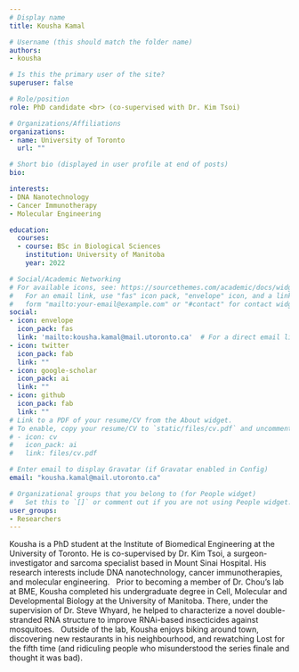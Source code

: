 ```yaml
---
# Display name
title: Kousha Kamal

# Username (this should match the folder name)
authors:
- kousha

# Is this the primary user of the site?
superuser: false

# Role/position
role: PhD candidate <br> (co-supervised with Dr. Kim Tsoi)

# Organizations/Affiliations
organizations:
- name: University of Toronto
  url: ""

# Short bio (displayed in user profile at end of posts)
bio:  

interests:
- DNA Nanotechnology
- Cancer Immunotherapy
- Molecular Engineering

education:
  courses:
  - course: BSc in Biological Sciences
    institution: University of Manitoba
    year: 2022

# Social/Academic Networking
# For available icons, see: https://sourcethemes.com/academic/docs/widgets/#icons
#   For an email link, use "fas" icon pack, "envelope" icon, and a link in the
#   form "mailto:your-email@example.com" or "#contact" for contact widget.
social:
- icon: envelope
  icon_pack: fas
  link: 'mailto:kousha.kamal@mail.utoronto.ca'  # For a direct email link, use "mailto:test@example.org".
- icon: twitter
  icon_pack: fab
  link: ""
- icon: google-scholar
  icon_pack: ai
  link: ""
- icon: github
  icon_pack: fab
  link: ""
# Link to a PDF of your resume/CV from the About widget.
# To enable, copy your resume/CV to `static/files/cv.pdf` and uncomment the lines below.  
# - icon: cv
#   icon_pack: ai
#   link: files/cv.pdf

# Enter email to display Gravatar (if Gravatar enabled in Config)
email: "kousha.kamal@mail.utoronto.ca"

# Organizational groups that you belong to (for People widget)
#   Set this to `[]` or comment out if you are not using People widget.  
user_groups:
- Researchers
---
```


Kousha is a PhD student at the Institute of Biomedical Engineering at the University of Toronto. He is co-supervised by Dr. Kim Tsoi, a surgeon-investigator and sarcoma specialist based in Mount Sinai Hospital. His research interests include DNA nanotechnology, cancer immunotherapies, and molecular engineering.  
Prior to becoming a member of Dr. Chou’s lab at BME, Kousha completed his undergraduate degree in Cell, Molecular and Developmental Biology at the University of Manitoba. There, under the supervision of Dr. Steve Whyard, he helped to characterize a novel double-stranded RNA structure to improve RNAi-based insecticides against mosquitoes.  
Outside of the lab, Kousha enjoys biking around town, discovering new restaurants in his neighbourhood, and rewatching Lost for the fifth time (and ridiculing people who misunderstood the series finale and thought it was bad).

